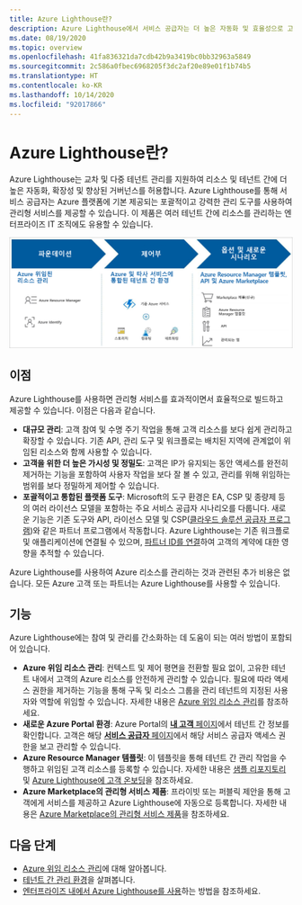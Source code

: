 ```yaml
---
title: Azure Lighthouse란?
description: Azure Lighthouse에서 서비스 공급자는 더 높은 자동화 및 효율성으로 고객을 위한 관리형 서비스를 제공할 수 있습니다.
ms.date: 08/19/2020
ms.topic: overview
ms.openlocfilehash: 41fa836321da7cdb42b9a3419bc0bb32963a5849
ms.sourcegitcommit: 2c586a0fbec6968205f3dc2af20e89e01f1b74b5
ms.translationtype: HT
ms.contentlocale: ko-KR
ms.lasthandoff: 10/14/2020
ms.locfileid: "92017866"
---
```

# <a name="what-is-azure-lighthouse"></a>Azure Lighthouse란?

Azure Lighthouse는 교차 및 다중 테넌트 관리를 지원하여 리소스 및 테넌트 간에 더 높은 자동화, 확장성 및 향상된 거버넌스를 허용합니다. Azure Lighthouse를 통해 서비스 공급자는 Azure 플랫폼에 기본 제공되는 포괄적이고 강력한 관리 도구를 사용하여 관리형 서비스를 제공할 수 있습니다. 이 제품은 여러 테넌트 간에 리소스를 관리하는 엔터프라이즈 IT 조직에도 유용할 수 있습니다.

![Azure Lighthouse의 개요 다이어그램](media/azure-lighthouse-overview.jpg)

## <a name="benefits"></a>이점

Azure Lighthouse를 사용하면 관리형 서비스를 효과적이면서 효율적으로 빌드하고 제공할 수 있습니다. 이점은 다음과 같습니다.

- **대규모 관리**: 고객 참여 및 수명 주기 작업을 통해 고객 리소스를 보다 쉽게 관리하고 확장할 수 있습니다. 기존 API, 관리 도구 및 워크플로는 배치된 지역에 관계없이 위임된 리소스와 함께 사용할 수 있습니다.
- **고객을 위한 더 높은 가시성 및 정밀도**: 고객은 IP가 유지되는 동안 액세스를 완전히 제거하는 기능을 포함하여 사용자 작업을 보다 잘 볼 수 있고, 관리를 위해 위임하는 범위를 보다 정밀하게 제어할 수 있습니다.
- **포괄적이고 통합된 플랫폼 도구**: Microsoft의 도구 환경은 EA, CSP 및 종량제 등의 여러 라이선스 모델을 포함하는 주요 서비스 공급자 시나리오를 다룹니다. 새로운 기능은 기존 도구와 API, 라이선스 모델 및 CSP([클라우드 솔루션 공급자 프로그램](/partner-center/csp-overview))와 같은 파트너 프로그램에서 작동합니다. Azure Lighthouse는 기존 워크플로 및 애플리케이션에 연결될 수 있으며, [파트너 ID를 연결](./how-to/partner-earned-credit.md)하여 고객의 계약에 대한 영향을 추적할 수 있습니다.

Azure Lighthouse를 사용하여 Azure 리소스를 관리하는 것과 관련된 추가 비용은 없습니다. 모든 Azure 고객 또는 파트너는 Azure Lighthouse를 사용할 수 있습니다.

## <a name="capabilities"></a>기능

Azure Lighthouse에는 참여 및 관리를 간소화하는 데 도움이 되는 여러 방법이 포함되어 있습니다.

- **Azure 위임 리소스 관리**: 컨텍스트 및 제어 평면을 전환할 필요 없이, 고유한 테넌트 내에서 고객의 Azure 리소스를 안전하게 관리할 수 있습니다. 필요에 따라 액세스 권한을 제거하는 기능을 통해 구독 및 리소스 그룹을 관리 테넌트의 지정된 사용자와 역할에 위임할 수 있습니다. 자세한 내용은 [Azure 위임 리소스 관리](concepts/azure-delegated-resource-management.md)를 참조하세요.
- **새로운 Azure Portal 환경**: Azure Portal의 [**내 고객** 페이지](./how-to/view-manage-customers.md)에서 테넌트 간 정보를 확인합니다. 고객은 해당 [**서비스 공급자** 페이지](how-to/view-manage-service-providers.md)에서 해당 서비스 공급자 액세스 권한을 보고 관리할 수 있습니다.
- **Azure Resource Manager 템플릿**: 이 템플릿을 통해 테넌트 간 관리 작업을 수행하고 위임된 고객 리소스를 등록할 수 있습니다. 자세한 내용은 [샘플 리포지토리](https://github.com/Azure/Azure-Lighthouse-samples/tree/master/templates) 및 [Azure Lighthouse에 고객 온보딩](how-to/onboard-customer.md)을 참조하세요.
- **Azure Marketplace의 관리형 서비스 제품**: 프라이빗 또는 퍼블릭 제안을 통해 고객에게 서비스를 제공하고 Azure Lighthouse에 자동으로 등록합니다. 자세한 내용은 [Azure Marketplace의 관리형 서비스 제품](concepts/managed-services-offers.md)을 참조하세요.

## <a name="next-steps"></a>다음 단계

- [Azure 위임 리소스 관리](concepts/azure-delegated-resource-management.md)에 대해 알아봅니다.
- [테넌트 간 관리 환경](concepts/cross-tenant-management-experience.md)을 살펴봅니다.
- [엔터프라이즈 내에서 Azure Lighthouse를 사용](concepts/enterprise.md)하는 방법을 참조하세요.
